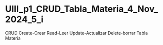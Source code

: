# UIII_p1_CRUD_Tabla_Materia_4_Nov_2024_5_i
CRUD Create-Crear Read-Leer Update-Actualizar Delete-borrar  Tabla Materia 
